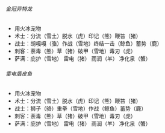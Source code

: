 ###### 金冠异特龙
+ 用火冰宠物
+ 术士：分流（雪土）脱水（虎）印记（熊）鞭笞（猪）
+ 战士：胡嘎嘎（骆）作战（雪地）终结一击（鲸鱼）蓄势（鹿）
+ 刺客：荼毒（熊）草（猪）破甲（雪地）毒刃（虎）
+ 萨满：庇护（雪地） 雷电（猪） 雨润（羊） 净化泉（蟹）

###### 雷电盾皮鱼
+ 用火冰宠物
+ 术士：分流（雪土）脱水（虎）印记（熊）鞭笞（猪）
+ 战士：狮子（骆）重拳（雪地）作战（鲸鱼）蓄势（鹿）
+ 刺客：荼毒（熊）草（猪）破甲（雪地）毒刃（虎）
+ 萨满：庇护（雪地） 雷电（猪） 雨润（羊） 净化泉（蟹）
